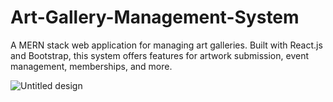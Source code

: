 # Art-Gallery-Management-System
A MERN stack web application for managing art galleries. Built with React.js and Bootstrap, this system offers features for artwork submission, event management, memberships, and more.

![Untitled design](https://github.com/user-attachments/assets/99369dff-89ec-4e98-9e9c-5409a7395519)
